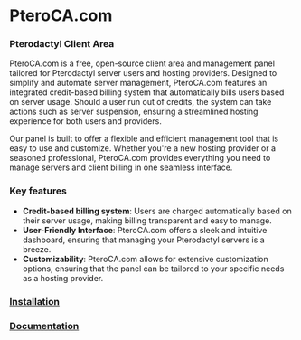 # PteroCA.com
### Pterodactyl Client Area

PteroCA.com is a free, open-source client area and management panel tailored for Pterodactyl server users and hosting providers. Designed to simplify and automate server management, PteroCA.com features an integrated credit-based billing system that automatically bills users based on server usage. Should a user run out of credits, the system can take actions such as server suspension, ensuring a streamlined hosting experience for both users and providers.

Our panel is built to offer a flexible and efficient management tool that is easy to use and customize. Whether you're a new hosting provider or a seasoned professional, PteroCA.com provides everything you need to manage servers and client billing in one seamless interface.

### Key features
- **Credit-based billing system**: Users are charged automatically based on their server usage, making billing transparent and easy to manage.
- **User-Friendly Interface**: PteroCA.com offers a sleek and intuitive dashboard, ensuring that managing your Pterodactyl servers is a breeze.
- **Customizability**: PteroCA.com allows for extensive customization options, ensuring that the panel can be tailored to your specific needs as a hosting provider.

### [Installation](https://pteroca.gitbook.io/pteroca.com/getting-started/installation "Installation")
### [Documentation](https://pteroca.gitbook.io/pteroca.com/ "Documentation")